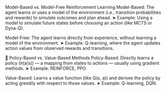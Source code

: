  Model-Based vs. Model-Free Reinforcement Learning
Model-Based:
The agent learns or uses a model of the environment (i.e., transition probabilities and rewards) to simulate outcomes and plan ahead.
➤ Example: Using a model to simulate future states before choosing an action (like MCTS or Dyna-Q).

Model-Free:
The agent learns directly from experience, without learning a model of the environment.
➤ Example: Q-learning, where the agent updates action values from observed rewards and transitions.

🔶 Policy-Based vs. Value-Based Methods
Policy-Based:
Directly learns a policy (π(a|s)) — a mapping from states to actions — usually using gradient methods.
➤ Example: REINFORCE, PPO.

Value-Based:
Learns a value function (like Q(s, a)) and derives the policy by acting greedily with respect to those values.
➤ Example: Q-learning, DQN.
